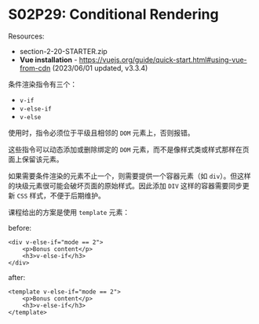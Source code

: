 # S02P29: Conditional Rendering

Resources:

- section-2-20-STARTER.zip
- **Vue installation** - https://vuejs.org/guide/quick-start.html#using-vue-from-cdn (2023/06/01 updated, v3.3.4)



条件渲染指令有三个：

- `v-if`
- `v-else-if`
- `v-else`

使用时，指令必须位于平级且相邻的 `DOM` 元素上，否则报错。

这些指令可以动态添加或删除绑定的 `DOM` 元素，而不是像样式类或样式那样在页面上保留该元素。

如果需要条件渲染的元素不止一个，则需要提供一个容器元素（如 `div`）。但这样的块级元素很可能会破坏页面的原始样式。因此添加 `DIV` 这样的容器需要同步更新 `CSS` 样式，不便于后期维护。

课程给出的方案是使用 `template` 元素：

before:

```vue
<div v-else-if="mode == 2">
    <p>Bonus content</p>
    <h3>v-else-if</h3>
</div>
```

after:

```vue
<template v-else-if="mode == 2">
    <p>Bonus content</p>
    <h3>v-else-if</h3>
</template>
```

